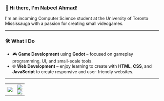 ### 👋 Hi there, I'm Nabeel Ahmad!

I'm an incoming Computer Science student at the University of Toronto Mississauga with a passion for creating small videogames.

---

### 🛠️ What I Do

- 🎮 **Game Development** using **Godot** – focused on gameplay programming, UI, and small-scale tools.
- 🌐 **Web Development** – enjoy learning to create with **HTML**, **CSS**, and **JavaScript** to create responsive and user-friendly websites.

---

<div align="center">

<table>
  <tr>
    <td>
      <img src="https://github-readme-stats.vercel.app/api?username=YouthHalo&theme=vue-dark&show_icons=true&hide_border=true&count_private=true&hide_rank=true" />
    </td>
    <td>
      <img src="https://github-readme-stats.vercel.app/api/top-langs/?username=YouthHalo&theme=vue-dark&show_icons=true&hide_border=true&layout=compact" />
      <br>
      <img src="https://komarev.com/ghpvc/?username=YouthHalo&style=flat-square" />
    </td>
  </tr>
</table>

</div>

